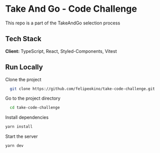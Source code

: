 
# Take And Go - Code Challenge
This repo is a part of the TakeAndGo selection process

## Tech Stack  
**Client:** TypeScript, React, Styled-Components, Vitest 


## Run Locally  
Clone the project  

~~~bash  
  git clone https://github.com/felipeokino/take-code-challenge.git
~~~

Go to the project directory  

~~~bash  
  cd take-code-challenge
~~~

Install dependencies  

~~~bash  
yarn install
~~~

Start the server  

~~~bash  
yarn dev
~~~  

